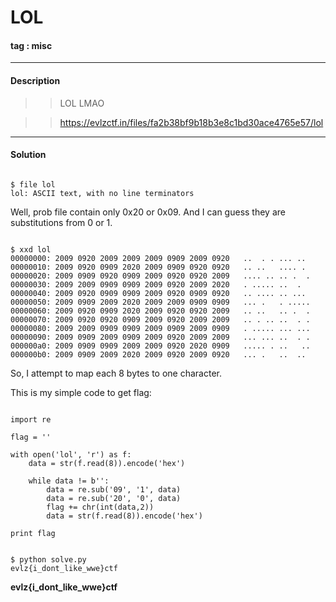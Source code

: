 # **LOL**

#### tag : misc

-----------------------------------------------

#### Description

>>LOL LMAO

>>https://evlzctf.in/files/fa2b38bf9b18b3e8c1bd30ace4765e57/lol

-----------------------------------------------

#### Solution

~~~

$ file lol
lol: ASCII text, with no line terminators

~~~

Well, prob file contain only 0x20 or 0x09. And I can guess they are substitutions from 0 or 1.

~~~

$ xxd lol
00000000: 2009 0920 2009 2009 2009 0909 2009 0920   ..  . . ... ..
00000010: 2009 0920 0909 2020 2009 0909 0920 0920   .. ..   .... .
00000020: 2009 0909 0920 0909 2009 0920 0920 2009   .... .. .. .  .
00000030: 2009 2009 0909 0909 2009 0920 2009 2020   . ..... ..  .  
00000040: 2009 0920 0909 0909 2009 0920 0909 0920   .. .... .. ...
00000050: 2009 0909 2009 2020 2009 2009 0909 0909   ... .   . .....
00000060: 2009 0920 0909 2020 2009 0920 0920 2009   .. ..   .. .  .
00000070: 2009 0920 0920 0909 2009 0920 2009 2009   .. . .. ..  . .
00000080: 2009 2009 0909 0909 2009 0909 2009 0909   . ..... ... ...
00000090: 2009 0909 2009 0909 2009 0920 2009 2009   ... ... ..  . .
000000a0: 2009 0909 0909 2009 2009 0920 2020 0909   ..... . ..   ..
000000b0: 2009 0909 2009 2020 2009 0920 2009 0920   ... .   ..  ..

~~~

So, I attempt to map each 8 bytes to one character.

This is my simple code to get flag:

~~~

import re

flag = ''

with open('lol', 'r') as f:
	data = str(f.read(8)).encode('hex')

	while data != b'':
		data = re.sub('09', '1', data)
		data = re.sub('20', '0', data)
		flag += chr(int(data,2))
		data = str(f.read(8)).encode('hex')

print flag

~~~

~~~

$ python solve.py
evlz{i_dont_like_wwe}ctf

~~~

**evlz{i_dont_like_wwe}ctf**

